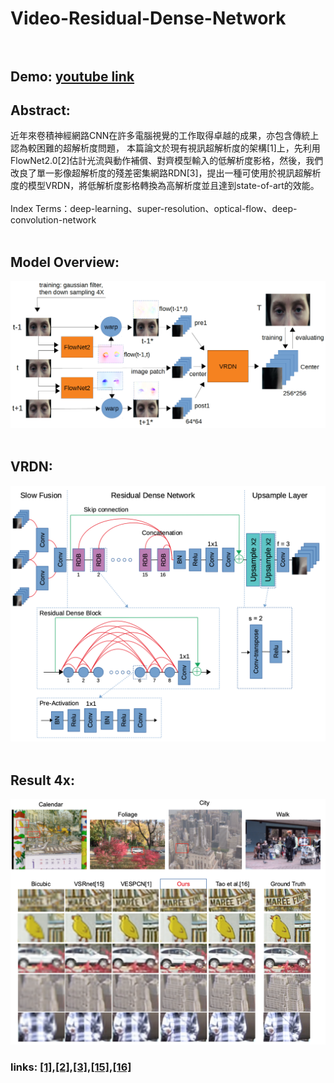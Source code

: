 # Video-Residual-Dense-Network<br><br>
## Demo: [youtube link](https://youtu.be/vbzUwDoDJJg)
## Abstract:
近年來卷積神經網路CNN在許多電腦視覺的工作取得卓越的成果，亦包含傳統上認為較困難的超解析度問題，
本篇論文於現有視訊超解析度的架構[1]上，先利用FlowNet2.0[2]估計光流與動作補償、對齊模型輸入的低解析度影格，然後，我們改良了單一影像超解析度的殘差密集網路RDN[3]，提出一種可使用於視訊超解析度的模型VRDN，將低解析度影格轉換為高解析度並且達到state-of-art的效能。<br><br>
Index Terms：deep-learning、super-resolution、optical-flow、deep-convolution-network<br><br>
## Model Overview:
![image](https://github.com/hugh102575/readme_img/blob/master/%E8%9E%A2%E5%B9%95%E5%BF%AB%E7%85%A7%202019-09-10%20%E4%B8%8B%E5%8D%889.32.33.png)<br><br>
## VRDN:
![image](https://github.com/hugh102575/readme_img/blob/master/%E8%9E%A2%E5%B9%95%E5%BF%AB%E7%85%A7%202019-09-08%20%E4%B8%8B%E5%8D%8812.41.42.png)<br><br>
## Result 4x: 
![image](https://github.com/hugh102575/readme_img/blob/master/%E8%9E%A2%E5%B9%95%E5%BF%AB%E7%85%A7%202019-09-08%20%E4%B8%8B%E5%8D%8812.57.45.png)
### links: [[1]](https://arxiv.org/abs/1611.05250),[[2]](https://arxiv.org/abs/1612.01925),[[3]](https://arxiv.org/abs/1802.08797),[[15]](https://ieeexplore.ieee.org/document/7444187),[[16]](https://arxiv.org/abs/1704.02738)
